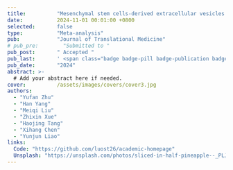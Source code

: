 ```yaml
---
title:          "Mesenchymal stem cells-derived extracellular vesicles for wound healing and skin regeneration: A systematic review and meta-analysis of preclinical studies."
date:           2024-11-01 00:01:00 +0800
selected:       false
type:           "Meta-analysis"
pub:            "Journal of Translational Medicine"
# pub_pre:        "Submitted to "
pub_post:       " Accepted "
pub_last:       ' <span class="badge badge-pill badge-publication badge-success">Review</span>'
pub_date:       "2024"
abstract: >-
  # Add your abstract here if needed.
cover:          /assets/images/covers/cover3.jpg
authors:
  - "Yufan Zhu"
  - "Han Yang"
  - "Meiqi Liu"
  - "Zhixin Xue"
  - "Haojing Tang"
  - "Xihang Chen"
  - "Yunjun Liao"
links:
  Code: "https://github.com/luost26/academic-homepage"
  Unsplash: "https://unsplash.com/photos/sliced-in-half-pineapple--_PLJZmHZzk"
---
```

